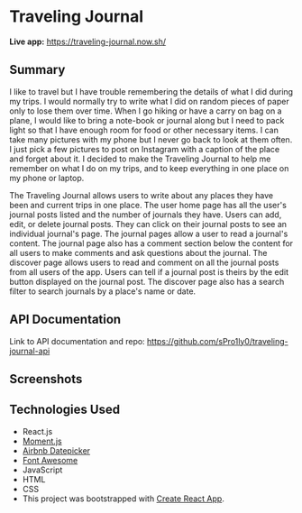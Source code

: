 # Traveling Journal

**Live app:** https://traveling-journal.now.sh/

## Summary

I like to travel but I have trouble remembering the details of what I did during my trips. I would normally try to write what I did on random pieces of paper only to lose them over time. When I go hiking or have a carry on bag on a plane, I would like to bring a note-book or journal along but I need to pack light so that I have enough room for food or other necessary items. I can take many pictures with my phone but I never go back to look at them often. I just pick a few pictures to post on Instagram with a caption of the place and forget about it. I decided to make the Traveling Journal to help me remember on what I do on my trips, and to keep everything in one place on my phone or laptop.

The Traveling Journal allows users to write about any places they have been and current trips in one place. The user home page has all the user's journal posts listed and the number of journals they have. Users can add, edit, or delete journal posts. They can click on their journal posts to see an individual journal's page. The journal pages allow a user to read a journal's content. The journal page also has a comment section below the content for all users to make comments and ask questions about the journal. The discover page allows users to read and comment on all the journal posts from all users of the app. Users can tell if a journal post is theirs by the edit button displayed on the journal post. The discover page also has a search filter to search journals by a place's name or date.

## API Documentation

Link to API documentation and repo: https://github.com/sPro1ly0/traveling-journal-api

## Screenshots

## Technologies Used

<ul>
  <li>React.js</li>
  <li><a href="https://momentjs.com/">Moment.js</a></li>
  <li><a href="https://airbnb.io/projects/react-dates/">Airbnb Datepicker</a></li>
  <li><a href="https://www.npmjs.com/package/@fortawesome/react-fontawesome">Font Awesome</a></li>
  <li>JavaScript</li>
  <li>HTML</li>
  <li>CSS</li>
  <li>This project was bootstrapped with <a href="https://github.com/facebook/create-react-app">Create React App</a>.</li>
</ul>



